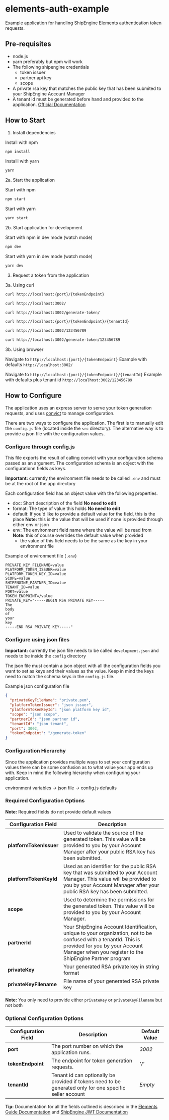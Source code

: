 # elements-auth-example

Example application for handling ShipEngine Elements authentication token requests.

## Pre-requisites

- node.js
- yarn preferably but npm will work
- The following shipengine credentials
  - token issuer
  - partner api key
  - scope
- A private rsa key that matches the public key that has been submited to your ShipEngine Account Manager
- A tenant id must be generated before hand and provided to the application. [Official Documentation](https://www.shipengine.com/docs/partners/accounts/create/)

## How to Start

1. Install dependencies

Install with npm

```bash
npm install
```

Installl with yarn

```bash
yarn
```

2a. Start the application

Start with npm

```bash
npm start
```

Start with yarn

```bash
yarn start
```

2b. Start application for development

Start with npm in dev mode (watch mode)

```bash
npm dev
```

Start with yarn in dev mode (watch mode)

```bash
yarn dev
```

3. Request a token from the application

3a. Using curl

```bash
curl http://localhost:{port}/{tokenEndpoint}

curl http://localhost:3002/

curl http://localhost:3002/generate-token/
```

```bash
curl http://localhost:{port}/{tokenEndpoint}/{tenantId}

curl http://localhost:3002/123456789

curl http://localhost:3002/generate-token/123456789
```

3b. Using browser

Navigate to `http://localhost:{port}/{tokenEndpoint}`
Example with defaults `http://localhost:3002/`

Navigate to `http://localhost:{port}/{tokenEndpoint}/{tenantId}`
Example with defaults plus tenant id `http://localhost:3002/123456789`

## How to Configure

The application uses an express server to serve your token generation requests, and uses [convict](https://github.com/mozilla/node-convict/tree/master) to manage configuration.

There are two ways to configure the application. The first is to manually edit the `config.js` file (located inside the `src` directory). The alternative way is to provide a json file with the configuration values.

### Configure through config.js

This file exports the result of calling convict with your configuration schema passed as an argument.
The configuration schema is an object with the configurationn fields as keys.

**Important:** currently the environment file needs to be called `.env` and must be at the root of the app directory

Each configuration field has an object value with the following properties.

- doc: Short description of the field **No need to edit**
- format: The type of value this holds **No need to edit**
- default: If you'd like to provide a default value for the field, this is the place **Note:** this is the value that will be used if none is provided through either env or json
- env: The environment field name where the value will be read from **Note:** this of course overrides the default value when provided
  - the value of this field needs to be the same as the key in your environment file

Example of environment file (`.env`)

```env
PRIVATE_KEY_FILENAME=value
PLATFORM_TOKEN_ISSUER=value
PLATFORM_TOKEN_KEY_ID=value
SCOPE=value
SHIPENGINE_PARTNER_ID=value
TENANT_ID=value
PORT=value
TOKEN_ENDPOINT=/value
PRIVATE_KEY="-----BEGIN RSA PRIVATE KEY-----
The
body
of
your
key
-----END RSA PRIVATE KEY-----"
```

### Configure using json files

**Important:** currently the json file needs to be called `development.json` and needs to be inside the `config` directory

The json file must contain a json object with all the configuration fields you want to set as keys and their values as the value. Keep in mind the keys need to match the schema keys in the `config.js` file.

Example json configuration file

```json
{
  "privateKeyFileName": "private.pem",
  "platformTokenIssuer": "json issuer",
  "platformTokenKeyId": "json platform key id",
  "scope": "json scope",
  "partnerId": "json partner id",
  "tenantId": "json tenant",
  "port": 3002,
  "tokenEndpoint": "/generate-token"
}
```

### Configuration Hierarchy

Since the application provides multiple ways to set your configuration values there can be some confusion as to what value your app ends up with. Keep in mind the following hierarchy when configuring your application.

environment variables -> json file -> config.js defaults

### Required Configuration Options

**Note:** Required fields do not provide default values

| Configuration Field     | Description                                                                                                                                                                                                   |
| ----------------------- | ------------------------------------------------------------------------------------------------------------------------------------------------------------------------------------------------------------- |
| **platformTokenIssuer** | Used to validate the source of the generated token. This value will be provided to you by your Account Manager after your public RSA key has been submitted.                                                  |
| **platformTokenKeyId**  | Used as an identifier for the public RSA key that was submitted to your Account Manager. This value will be provided to you by your Account Manager after your public RSA key has been submitted.             |
| **scope**               | Used to determine the permissions for the generated token. This value will be provided to you by your Account Manager.                                                                                        |
| **partnerId**           | Your ShipEngine Account Identification, unique to your organization, not to be confused with a tenantId. This is provided for you by your Account Manager when you register to the ShipEngine Partner program |
| **privateKey**          | Your generated RSA private key in string format                                                                                                                                                               |
| **privateKeyFilename**  | File name of your generated RSA private key                                                                                                                                                                   |

**Note:** You only need to provide either `privateKey` or `privateKeyFilename` but not both

### Optional Configuration Options

| Configuration Field | Description                                                                                              | Default Value |
| ------------------- | -------------------------------------------------------------------------------------------------------- | ------------- |
| **port**            | The port number on which the application runs.                                                           | _3002_        |
| **tokenEndpoint**   | The endpoint for token generation requests.                                                              | _'/'_         |
| **tenantId**        | Tenant id can optionally be provided if tokens need to be generated only for one specific seller account | _Empty_       |

**Tip:** Documentation for all the fields outlined is described in the [Elements Guide Documentation](https://www.shipengine.com/docs/elements/elements-guide/#elements-jwt-generation) and [ShipEngine JWT Documentation](https://www.shipengine.com/docs/partners/jwt/)
